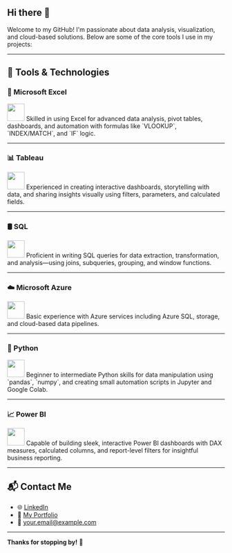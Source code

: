 ## Hi there 👋

<!--
**Susana-dLG/Susana-dLG** is a ✨ _special_ ✨ repository because its `README.md` (this file) appears on your GitHub profile.

Here are some ideas to get you started:

- 🔭 I’m currently working on ...
- 🌱 I’m currently learning ...
- 👯 I’m looking to collaborate on ...
- 🤔 I’m looking for help with ...
- 💬 Ask me about ...
- 📫 How to reach me: ...
- 😄 Pronouns: ...
- ⚡ Fun fact: ...
-->
Welcome to my GitHub! I'm passionate about data analysis, visualization, and cloud-based solutions. Below are some of the core tools I use in my projects:
 
---
 
## 💼 Tools & Technologies
 
### 🧮 Microsoft Excel  
<img src="https://img.icons8.com/color/48/000000/microsoft-excel-2019.png" width="40" />  
Skilled in using Excel for advanced data analysis, pivot tables, dashboards, and automation with formulas like `VLOOKUP`, `INDEX/MATCH`, and `IF` logic.
 
---
 
### 📊 Tableau  
<img src="https://img.icons8.com/color/48/000000/tableau-software.png" width="40" />  
Experienced in creating interactive dashboards, storytelling with data, and sharing insights visually using filters, parameters, and calculated fields.
 
---
 
### 🛢 SQL  
<img src="https://img.icons8.com/ios-filled/50/000000/sql.png" width="40" />  
Proficient in writing SQL queries for data extraction, transformation, and analysis—using joins, subqueries, grouping, and window functions.
 
---
 
### ☁️ Microsoft Azure  
<img src="https://img.icons8.com/color/48/000000/azure-1.png" width="40" />  
Basic experience with Azure services including Azure SQL, storage, and cloud-based data pipelines.
 
---
 
### 🐍 Python  
<img src="https://img.icons8.com/color/48/000000/python--v1.png" width="40" />  
Beginner to intermediate Python skills for data manipulation using `pandas`, `numpy`, and creating small automation scripts in Jupyter and Google Colab.
 
---
 
### 📈 Power BI  
<img src="https://img.icons8.com/color/48/000000/power-bi.png" width="40" />  
Capable of building sleek, interactive Power BI dashboards with DAX measures, calculated columns, and report-level filters for insightful business reporting.
 
---
 
## 📬 Contact Me
 
- 🌐 [LinkedIn](https://www.linkedin.com/)
- 📁 [My Portfolio](#)
- 📧 your.email@example.com
 
---
**Thanks for stopping by!** 🚀
